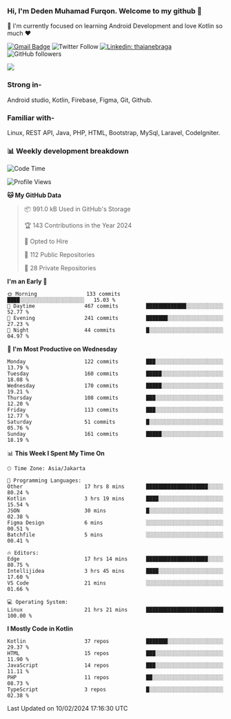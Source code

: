 ### Hi, I'm Deden Muhamad Furqon. Welcome to my github 👋

<!--
**furqoncreative/furqoncreative** is a ✨ _special_ ✨ repository because its `README.md` (this file) appears on your GitHub profile.

Here are some ideas to get you started:

- 🔭 I’m currently working on ...
- 👯 I’m looking to collaborate on ...
- 🤔 I’m looking for help with ...
- 💬 Ask me about ...
- 📫 How to reach me: ...
- 😄 Pronouns: ...
- ⚡ Fun fact: ...
-->

  🌱 I'm currently focused on learning Android Development and love Kotlin so much ❤ 

[![Gmail Badge](https://img.shields.io/badge/-furqoncreative24@gmail.com-c14438?style=flat-square&logo=Gmail&logoColor=white&link=mailto:furqoncreative24@gmail.com)](mailto:furqoncreative24@gmail.com)
![Twitter Follow](https://img.shields.io/twitter/follow/furqoncreative?label=Follow)
[![Linkedin: thaianebraga](https://img.shields.io/badge/-Deden_Muhamad_Furqon-blue?style=flat-square&logo=Linkedin&logoColor=white&link=https://www.linkedin.com/in/anmol-p-singh/)](https://www.linkedin.com/in/furqoncreative/)
![GitHub followers](https://img.shields.io/github/followers/furqoncreative?label=Follow&style=social)

<img src="https://github-readme-stats.sera5-dev.vercel.app/api?username=furqoncreative&hide=stars&show_icons=true&count_private=true&include_all_commits=true&title_color=#008080&icon_color=#008080&hide_border=true" width="">

### Strong in-

Android studio, Kotlin, Firebase, Figma, Git, Github.

### Familiar with-
Linux, REST API, Java, PHP, HTML, Bootstrap, MySql, Laravel, CodeIgniter.

### 📊 Weekly development breakdown

<!--START_SECTION:waka-->
![Code Time](http://img.shields.io/badge/Code%20Time-1%2C856%20hrs%2056%20mins-blue)

![Profile Views](http://img.shields.io/badge/Profile%20Views-2-blue)

**🐱 My GitHub Data** 

> 📦 991.0 kB Used in GitHub's Storage 
 > 
> 🏆 143 Contributions in the Year 2024
 > 
> 💼 Opted to Hire
 > 
> 📜 112 Public Repositories 
 > 
> 🔑 28 Private Repositories 
 > 
**I'm an Early 🐤** 

```text
🌞 Morning                133 commits         ████░░░░░░░░░░░░░░░░░░░░░   15.03 % 
🌆 Daytime                467 commits         █████████████░░░░░░░░░░░░   52.77 % 
🌃 Evening                241 commits         ███████░░░░░░░░░░░░░░░░░░   27.23 % 
🌙 Night                  44 commits          █░░░░░░░░░░░░░░░░░░░░░░░░   04.97 % 
```
📅 **I'm Most Productive on Wednesday** 

```text
Monday                   122 commits         ███░░░░░░░░░░░░░░░░░░░░░░   13.79 % 
Tuesday                  160 commits         █████░░░░░░░░░░░░░░░░░░░░   18.08 % 
Wednesday                170 commits         █████░░░░░░░░░░░░░░░░░░░░   19.21 % 
Thursday                 108 commits         ███░░░░░░░░░░░░░░░░░░░░░░   12.20 % 
Friday                   113 commits         ███░░░░░░░░░░░░░░░░░░░░░░   12.77 % 
Saturday                 51 commits          █░░░░░░░░░░░░░░░░░░░░░░░░   05.76 % 
Sunday                   161 commits         █████░░░░░░░░░░░░░░░░░░░░   18.19 % 
```


📊 **This Week I Spent My Time On** 

```text
🕑︎ Time Zone: Asia/Jakarta

💬 Programming Languages: 
Other                    17 hrs 8 mins       ████████████████████░░░░░   80.24 % 
Kotlin                   3 hrs 19 mins       ████░░░░░░░░░░░░░░░░░░░░░   15.54 % 
JSON                     30 mins             █░░░░░░░░░░░░░░░░░░░░░░░░   02.38 % 
Figma Design             6 mins              ░░░░░░░░░░░░░░░░░░░░░░░░░   00.51 % 
Batchfile                5 mins              ░░░░░░░░░░░░░░░░░░░░░░░░░   00.41 % 

🔥 Editors: 
Edge                     17 hrs 14 mins      ████████████████████░░░░░   80.75 % 
Intellijidea             3 hrs 45 mins       ████░░░░░░░░░░░░░░░░░░░░░   17.60 % 
VS Code                  21 mins             ░░░░░░░░░░░░░░░░░░░░░░░░░   01.66 % 

💻 Operating System: 
Linux                    21 hrs 21 mins      █████████████████████████   100.00 % 
```

**I Mostly Code in Kotlin** 

```text
Kotlin                   37 repos            ███████░░░░░░░░░░░░░░░░░░   29.37 % 
HTML                     15 repos            ███░░░░░░░░░░░░░░░░░░░░░░   11.90 % 
JavaScript               14 repos            ███░░░░░░░░░░░░░░░░░░░░░░   11.11 % 
PHP                      11 repos            ██░░░░░░░░░░░░░░░░░░░░░░░   08.73 % 
TypeScript               3 repos             █░░░░░░░░░░░░░░░░░░░░░░░░   02.38 % 
```




 Last Updated on 10/02/2024 17:16:30 UTC
<!--END_SECTION:waka-->

